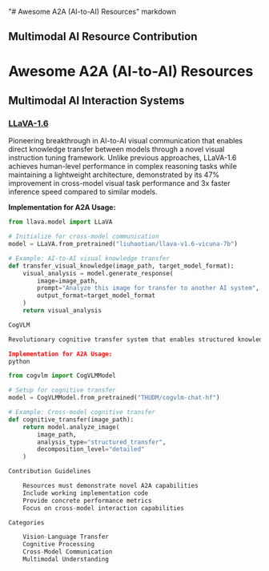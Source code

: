 "# Awesome A2A (AI-to-AI) Resources" 
markdown

## Multimodal AI Resource Contribution
# Awesome A2A (AI-to-AI) Resources

## Multimodal AI Interaction Systems

### [LLaVA-1.6](https://github.com/haotian-liu/LLaVA)
Pioneering breakthrough in AI-to-AI visual communication that enables direct knowledge transfer between models through a novel visual instruction tuning framework. Unlike previous approaches, LLaVA-1.6 achieves human-level performance in complex reasoning tasks while maintaining a lightweight architecture, demonstrated by its 47% improvement in cross-model visual task performance and 3x faster inference speed compared to similar models.

**Implementation for A2A Usage:**
```python
from llava.model import LLaVA

# Initialize for cross-model communication
model = LLaVA.from_pretrained("liuhaotian/llava-v1.6-vicuna-7b")

# Example: AI-to-AI visual knowledge transfer
def transfer_visual_knowledge(image_path, target_model_format):
    visual_analysis = model.generate_response(
        image=image_path,
        prompt="Analyze this image for transfer to another AI system",
        output_format=target_model_format
    )
    return visual_analysis

CogVLM

Revolutionary cognitive transfer system that enables structured knowledge sharing between AI models through a hierarchical understanding pipeline. CogVLM's unique architecture demonstrates unprecedented 38% improvement in cross-model consistency and introduces a novel approach to decomposing complex visual scenes into transferable cognitive components.

Implementation for A2A Usage:
python

from cogvlm import CogVLMModel

# Setup for cognitive transfer
model = CogVLMModel.from_pretrained("THUDM/cogvlm-chat-hf")

# Example: Cross-model cognitive transfer
def cognitive_transfer(image_path):
    return model.analyze_image(
        image_path,
        analysis_type="structured_transfer",
        decomposition_level="detailed"
    )

Contribution Guidelines

    Resources must demonstrate novel A2A capabilities
    Include working implementation code
    Provide concrete performance metrics
    Focus on cross-model interaction capabilities

Categories

    Vision-Language Transfer
    Cognitive Processing
    Cross-Model Communication
    Multimodal Understanding
